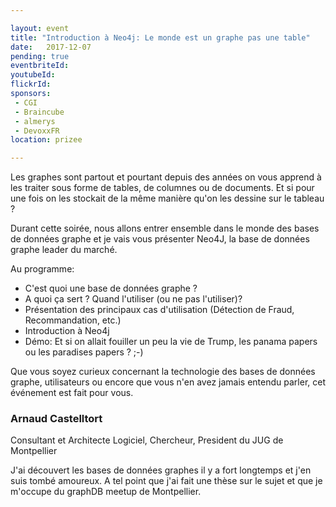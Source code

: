 ```yaml
---

layout: event
title: "Introduction à Neo4j: Le monde est un graphe pas une table"
date:   2017-12-07
pending: true
eventbriteId:
youtubeId:
flickrId:
sponsors:
 - CGI
 - Braincube
 - almerys
 - DevoxxFR
location: prizee

---
```


Les graphes sont partout et pourtant depuis des années on vous apprend à les traiter sous forme de tables, de columnes ou de documents. Et si pour une fois on les stockait de la même manière qu'on les dessine sur le tableau ?

Durant cette soirée, nous allons entrer ensemble dans le monde des bases de données graphe et je vais vous présenter Neo4J, la base de données graphe leader du marché.

Au programme:
- C'est quoi une base de données graphe ?
- A quoi ça sert ? Quand l'utiliser (ou ne pas l'utiliser)?
- Présentation des principaux cas d'utilisation (Détection de Fraud, Recommandation, etc.)
- Introduction à Neo4j
- Démo: Et si on allait fouiller un peu la vie de Trump, les panama papers ou les paradises papers ? ;-)

Que vous soyez curieux concernant la technologie des bases de données graphe, utilisateurs ou encore que vous n'en avez jamais entendu parler, cet événement est fait pour vous.

### Arnaud Castelltort
Consultant et Architecte Logiciel, Chercheur, President du JUG de Montpellier

J'ai découvert les bases de données graphes il y a fort longtemps et j'en suis tombé amoureux. A tel point que j'ai fait une thèse sur le sujet et que je m'occupe du graphDB meetup de Montpellier.
